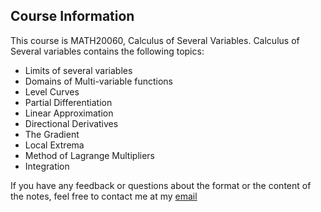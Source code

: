 ## Course Information
This course is MATH20060, Calculus of Several Variables. Calculus of Several variables contains the following topics:

- Limits of several variables
- Domains of Multi-variable functions
- Level Curves
- Partial Differentiation
- Linear Approximation
- Directional Derivatives
- The Gradient
- Local Extrema
- Method of Lagrange Multipliers
- Integration

If you have any feedback or questions about the format or the content of the notes, feel free to contact me at my [email](sharwin24@gmail.com)
